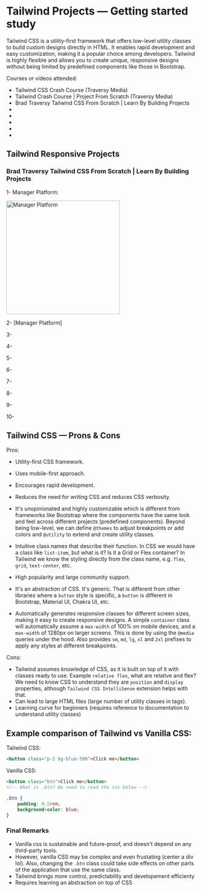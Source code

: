 # Tailwind Projects — Getting started study

Tailwind CSS is a utility-first framework that offers low-level utility classes to build custom designs directly in HTML. It enables rapid development and easy customization, making it a popular choice among developers. Tailwind is highly flexible and allows you to create unique, responsive designs without being limited by predefined components like those in Bootstrap.

Courses or videos attended:

-   Tailwind CSS Crash Course (Traversy Media)
-   Tailwind Crash Course | Project From Scratch (Traversy Media)
-   Brad Traversy Tailwind CSS From Scratch | Learn By Building Projects
-
-
-
-
-

## Tailwind Responsive Projects

### Brad Traversy Tailwind CSS From Scratch | Learn By Building Projects

1- Manager Platform:

<img src="./.github/Manager-Platform.gif" alt="Manager Platform" height="300px">

2- [Manager Platform]

3-

4-

5-

6-

7-

8-

9-

10-

## Tailwind CSS — Prons & Cons

Pros:

-   Utility-first CSS framework.

-   Uses mobile-first approach.

-   Encourages rapid development.

-   Reduces the need for writing CSS and reduces CSS verbosity.

-   It's unopinionated and highly customizable which is different from frameworks like Bootstrap where the components have the same look and feel across different projects (predefined components). Beyond being low-level, we can define `@themes` to adjust breakpoints or add colors and `@utility` to extend and create utility classes.

-   Intuitive class names that describe their function. In CSS we would have a class like `list-item`, but what is it? Is it a Grid or Flex container? In Tailwind we know the styling directly from the class name, e.g. `flex`, `grid`, `text-center`, etc.

-   High popularity and large community support.

-   It's an abstraction of CSS. It's generic. That is different from other libraries where a `button` style is specific, a `button` is different in Bootstrap, Material UI, Chakra UI, etc.

-   Automatically generates responsive classes for different screen sizes, making it easy to create responsive designs. A simple `container` class will automatically assume a `max-width` of 100% on mobile devices, and a `max-width` of 1280px on larger screens. This is done by using the `@media` queries under the hood. Also provides `sm`, `md`, `lg`, `xl` and `2xl` prefixes to apply any styles at different breakpoints.

Cons:

-   Tailwind assumes knowledge of CSS, as it is built on top of it with classes ready to use. Example `relative flex`, what are relative and flex? We need to know CSS to understand they are `position` and `display` properties, although `Tailwind CSS IntelliSense` extension helps with that.
-   Can lead to large HTML files (large number of utility classes in tags).
-   Learning curve for beginners (requires reference to documentation to understand utility classes)

## Example comparison of Tailwind vs Vanilla CSS:

Tailwind CSS:

```html
<button class="p-2 bg-blue-500">Click me</button>
```

Vanilla CSS:

```html
<button class="btn">Click me</button>
<!-- What is .btn? We need to read the css below -->
```

```css
.btn {
    padding: 0.5rem;
    background-color: blue;
}
```

### Final Remarks

-   Vanilla css is sustainable and future-proof, and doesn't depend on any third-party tools.
-   However, vanilla CSS may be complex and even frustating (center a div lol). Also, changing the `.btn` class could take side effects on other parts of the application that use the same class.
-   Tailwind brings more control, predictability and developement efficienty
-   Requires learning an abstraction on top of CSS

